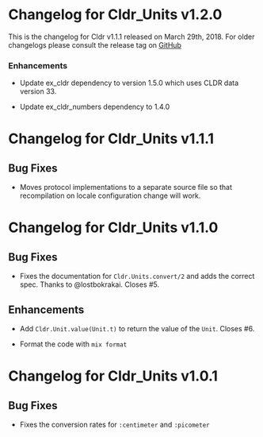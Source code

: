 # Changelog for Cldr_Units v1.2.0

This is the changelog for Cldr v1.1.1 released on March 29th, 2018.  For older changelogs please consult the release tag on [GitHub](https://github.com/kipcole9/cldr_units/tags)

### Enhancements

* Update ex_cldr dependency to version 1.5.0 which uses CLDR data version 33.

* Update ex_cldr_numbers dependency to 1.4.0

# Changelog for Cldr_Units v1.1.1

## Bug Fixes

* Moves protocol implementations to a separate source file so that recompilation on locale configuration change will work.

# Changelog for Cldr_Units v1.1.0

## Bug Fixes

* Fixes the documentation for `Cldr.Units.convert/2` and adds the correct spec.  Thanks to @lostbokrakai.  Closes #5.

## Enhancements

* Add `Cldr.Unit.value(Unit.t)` to return the value of the `Unit`.  Closes #6.

* Format the code with `mix format`

# Changelog for Cldr_Units v1.0.1

## Bug Fixes

* Fixes the conversion rates for `:centimeter` and `:picometer`